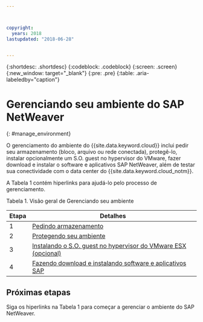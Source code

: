 ```yaml
---



copyright:
  years: 2018
lastupdated: "2018-06-28"


---
```


{:shortdesc: .shortdesc}
{:codeblock: .codeblock}
{:screen: .screen}
{:new_window: target="_blank"}
{:pre: .pre}
{:table: .aria-labeledby="caption"}

# Gerenciando seu ambiente do SAP NetWeaver
{: #manage_environment}

O gerenciamento do ambiente do {{site.data.keyword.cloud}} inclui pedir seu armazenamento (bloco, arquivo ou rede conectada), protegê-lo, instalar opcionalmente um S.O. guest no hypervisor do VMware, fazer download e instalar o software e aplicativos SAP NetWeaver, além de testar sua conectividade com o data center do {{site.data.keyword.cloud_notm}}.

A Tabela 1 contém hiperlinks para ajudá-lo pelo processo de gerenciamento.

Tabela 1. Visão geral de Gerenciando seu ambiente

| Etapa | Detalhes |
| --- | --- |
| 1 | [Pedindo armazenamento](/docs/infrastructure/sap-netweaver/sap-order-storage.html) |
| 2 | [Protegendo seu ambiente](/docs/infrastructure/sap-netweaver/sap-secure-environment.html) |
| 3 | [Instalando o S.O. guest no hypervisor do VMware ESX (opcional)](/docs/infrastructure/sap-netweaver/sap-installing-guest-operating-system-VMware-deployments.html) |
| 4 | [Fazendo download e instalando software e aplicativos SAP](/docs/infrastructure/sap-netweaver/sap-installing-SAP-landscape.html) |

## Próximas etapas

Siga os hiperlinks na Tabela 1 para começar a gerenciar o ambiente do SAP NetWeaver.
